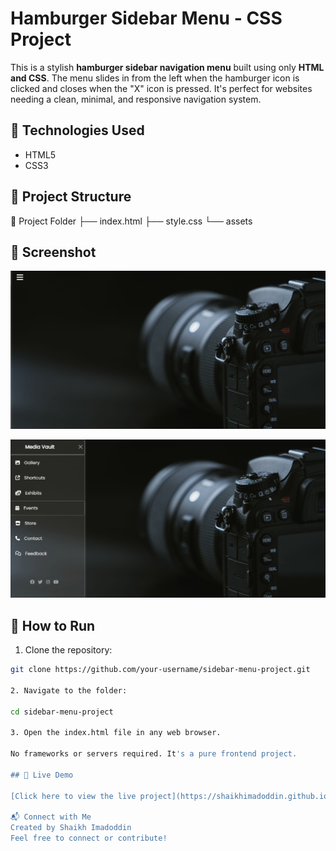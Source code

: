 # Hamburger Sidebar Menu - CSS Project

This is a stylish **hamburger sidebar navigation menu** built using only **HTML and CSS**. The menu slides in from the left when the hamburger icon is clicked and closes when the "X" icon is pressed. It's perfect for websites needing a clean, minimal, and responsive navigation system.

## 🔧 Technologies Used

- HTML5  
- CSS3

## 📁 Project Structure

📁 Project Folder
├── index.html
├── style.css
└── assets


## 📸 Screenshot

![screen shot 1](assets/image.png)

![screen shot 2](assets/image-1.png)


## 🚀 How to Run

1. Clone the repository:
```bash
git clone https://github.com/your-username/sidebar-menu-project.git

2. Navigate to the folder:

cd sidebar-menu-project

3. Open the index.html file in any web browser.

No frameworks or servers required. It's a pure frontend project.

## 🔗 Live Demo

[Click here to view the live project](https://shaikhimadoddin.github.io/Hamburger_sidebar/)

📬 Connect with Me
Created by Shaikh Imadoddin
Feel free to connect or contribute!
